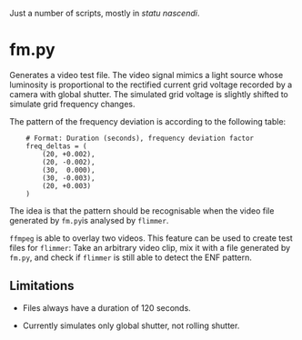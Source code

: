 Just a number of scripts, mostly in *statu nascendi*.

# fm.py

Generates a video test file. The video signal mimics a light source whose
luminosity is proportional to the rectified current grid voltage recorded by a
camera with global shutter. The simulated grid voltage is slightly shifted to
simulate grid frequency changes.

The pattern of the frequency deviation is according to the following table:

```
    # Format: Duration (seconds), frequency deviation factor
    freq_deltas = (
        (20, +0.002),
        (20, -0.002),
        (30,  0.000),
        (30, -0.003),
        (20, +0.003)
    )
```

The idea is that the pattern should be recognisable when the video file
generated by `fm.py`is analysed by `flimmer`.

`ffmpeg` is able to overlay two videos. This feature can be used to create
test files for `flimmer`: Take an arbitrary video clip, mix it with a file
generated by `fm.py`, and check if `flimmer` is still able to detect the ENF
pattern.

## Limitations

- Files always have a duration of 120 seconds.

- Currently simulates only global shutter, not rolling shutter.
